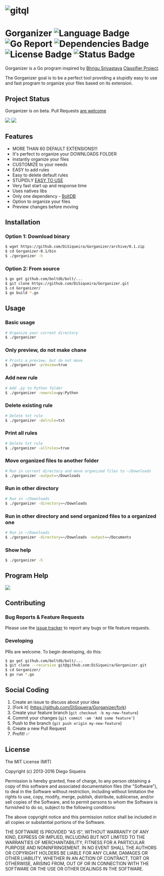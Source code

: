 # ![gitql](https://rawgit.com/DiSiqueira/Gorganizer/master/gorganizer-logo-50.jpg)

# Gorganizer ![Language Badge](https://img.shields.io/badge/Language-Go-blue.svg) ![Go Report](https://goreportcard.com/badge/github.com/DiSiqueira/Gorganizer) ![Dependencies Badge](https://img.shields.io/badge/Dependencies-BoltDB-brightgreen.svg) ![License Badge](https://img.shields.io/badge/License-MIT-blue.svg) ![Status Badge](https://img.shields.io/badge/Status-Beta-brightgreen.svg)

Gorganizer is a Go program inspired by [Bhrigu Srivastava][bhrigu123] [Classifier Project][classifier].

The Gorganizer goal is to be a perfect tool providing a stupidly easy to use and fast program to organize your files based on its extension.

[bhrigu123]: https://github.com/bhrigu123
[classifier]: https://github.com/bhrigu123/classifier

## Project Status

Gorganizer is on beta. Pull Requests [are welcome](https://github.com/DiSiqueira/Gorganizer#social-coding)

![](https://i.imgur.com/2rFfn9i.gif)
![](https://i.imgur.com/AkgCeMx.jpg)

## Features

- MORE THAN 60 DEFAULT EXTENSIONS!!!
- It's perfect to organize your DOWNLOADS FOLDER
- Instantly organize your files
- CUSTOMIZE to your needs
- EASY to add rules
- Easy to delete default rules
- STUPIDLY [EASY TO USE](https://github.com/DiSiqueira/Gorganizer#usage)
- Very fast start up and response time
- Uses natives libs
- Only one dependency - [BoltDB](https://github.com/boltdb/bolt)
- Option to organize your files
- Preview changes before moving

## Installation

### Option 1: Download binary

```bash
$ wget https://github.com/DiSiqueira/Gorganizer/archive/0.1.zip
$ cd Gorganizer-0.1/bin
$ ./gorganizer -h
```

### Option 2: From source

```bash
$ go get github.com/boltdb/bolt/...
$ git clone https://github.com/DiSiqueira/Gorganizer.git
$ cd Gorganizer/
$ go build *.go
```

## Usage

### Basic usage

```bash
# Organize your current directory
$ ./gorganizer
```

### Only preview, do not make chane

```bash
# Prints a preview, but do not move
$ ./gorganizer -preview=true
```

### Add new rule

```bash
# Add .py to Python folder
$ ./gorganizer -newrule=py:Python
```

### Delete existing rule

```bash
# Delete txt rule
$ ./gorganizer -delrule=txt
```

### Print all rules

```bash
# Delete txt rule
$ ./gorganizer -allrules=true
```

### Move organized files to another folder

```bash
# Run in current directory and move organized files to ~/Downloads
$ ./gorganizer -output=~/Downloads
```

### Run in other directory

```bash
# Run in ~/Downloads
$ ./gorganizer -directory=~/Downloads
```

### Run in other directory and send organized files to a organized one

```bash
# Run in ~/Downloads
$ ./gorganizer -directory=~/Downloads -output=~/Documents
```

### Show help

```bash
$ ./gorganizer -h
```

## Program Help

![](http://image.prntscr.com/image/a7f2e8071d3742cda44149ed9a7c2674.png)

## Contributing

### Bug Reports & Feature Requests

Please use the [issue tracker](https://github.com/DiSiqueira/Gorganizer/issues) to report any bugs or file feature requests.

### Developing

PRs are welcome. To begin developing, do this:

```bash
$ go get github.com/boltdb/bolt/...
$ git clone --recursive git@github.com:DiSiqueira/Gorganizer.git
$ cd Gorganizer/
$ go run *.go
```

## Social Coding

1. Create an issue to discuss about your idea
2. [Fork it] (https://github.com/DiSiqueira/Gorganizer/fork)
3. Create your feature branch (`git checkout -b my-new-feature`)
4. Commit your changes (`git commit -am 'Add some feature'`)
5. Push to the branch (`git push origin my-new-feature`)
6. Create a new Pull Request
7. Profit! :white_check_mark:

## License

The MIT License (MIT)

Copyright (c) 2013-2016 Diego Siqueira

Permission is hereby granted, free of charge, to any person obtaining a copy
of this software and associated documentation files (the "Software"), to deal
in the Software without restriction, including without limitation the rights
to use, copy, modify, merge, publish, distribute, sublicense, and/or sell
copies of the Software, and to permit persons to whom the Software is
furnished to do so, subject to the following conditions:

The above copyright notice and this permission notice shall be included in
all copies or substantial portions of the Software.

THE SOFTWARE IS PROVIDED "AS IS", WITHOUT WARRANTY OF ANY KIND, EXPRESS OR
IMPLIED, INCLUDING BUT NOT LIMITED TO THE WARRANTIES OF MERCHANTABILITY,
FITNESS FOR A PARTICULAR PURPOSE AND NONINFRINGEMENT.  IN NO EVENT SHALL THE
AUTHORS OR COPYRIGHT HOLDERS BE LIABLE FOR ANY CLAIM, DAMAGES OR OTHER
LIABILITY, WHETHER IN AN ACTION OF CONTRACT, TORT OR OTHERWISE, ARISING FROM,
OUT OF OR IN CONNECTION WITH THE SOFTWARE OR THE USE OR OTHER DEALINGS IN
THE SOFTWARE.